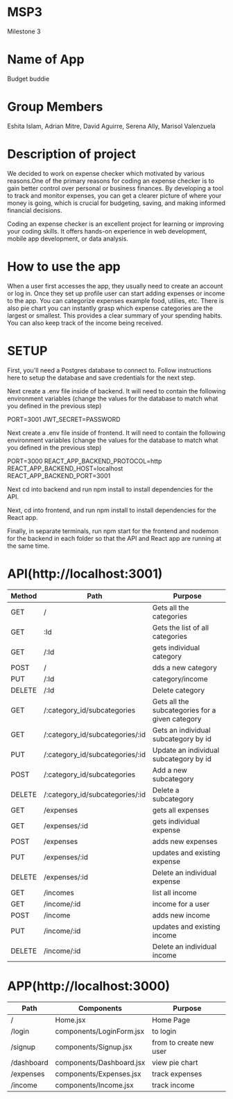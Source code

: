 # MSP3
Milestone 3

# Name of App
 Budget buddie

# Group Members 
Eshita Islam, Adrian Mitre, David Aguirre, Serena Ally, Marisol Valenzuela

# Description of project
We decided to work on expense checker which motivated by various reasons.One of the primary reasons for coding an expense checker is to gain better control over personal or business finances. By developing a tool to track and monitor expenses, you can get a clearer picture of where your money is going, which is crucial for budgeting, saving, and making informed financial decisions.

Coding an expense checker is an excellent project for learning or improving your coding skills. It offers hands-on experience in web development, mobile app development, or data analysis.

# How to use the app
When a user first accesses the app, they usually need to create an account or log in. Once they set up profile user can start adding expenses or income to the app. You can categorize expenses example food, utilies, etc. There is also pie chart you can instantly grasp which expense categories are the largest or smallest. This provides a clear summary of your spending habits. You can also keep track of the income being received. 

# SETUP
First, you'll need a Postgres database to connect to. Follow instructions here to setup the database and save credentials for the next step.

Next create a .env file inside of backend. It will need to contain the following environment variables (change the values for the database to match what you defined in the previous step)

PORT=3001
JWT_SECRET=PASSWORD

Next create a .env file inside of frontend. It will need to contain the following environment variables (change the values for the database to match what you defined in the previous step)

PORT=3000
REACT_APP_BACKEND_PROTOCOL=http
REACT_APP_BACKEND_HOST=localhost
REACT_APP_BACKEND_PORT=3001

Next cd into backend and run npm install to install dependencies for the API.

Next, cd into frontend, and run npm install to install dependencies for the React app.

Finally, in separate terminals, run npm start for the frontend and nodemon for the backend in each folder so that the API and React app are running at the same time.

# API(http://localhost:3001)

 |Method | Path | Purpose |
| -------- | ------- | ------- |
| GET | / | Gets all the categories|
| GET | :Id | Gets the list of all categories|
| GET | /:Id | gets individual category |
| POST| / | dds a new category |
| PUT | /:Id | category/income|
| DELETE | /:Id | Delete category|
| GET| /:category_id/subcategories| Gets all the subcategories for a given category |
| GET | /:category_id/subcategories/:id | Gets an individual subcategory by id |
| PUT | /:category_id/subcategories/:id | Update an individual subcategory by id |
| POST | /:category_id/subcategories |  Add a new subcategory|
| DELETE| /:category_id/subcategories/:id | Delete a subcategory |
| GET| /expenses| gets all expenses |
| GET | /expenses/:id| gets individual expense|
| POST| /expenses | adds new expenses |
| PUT | /expenses/:id | updates and existing expense|
| DELETE| /expenses/:id | Delete an individual expense |@
 GET| /incomes| list all income |
| GET | /income/:id| income for a user|
| POST| /income | adds new income |
| PUT | /income/:id | updates and existing income|
| DELETE| /income/:id | Delete an individual income |



# APP(http://localhost:3000)
 |Path| Components | Purpose |
| -------- | ------- | ------- |
| /| Home.jsx| Home Page |
| /login| components/LoginForm.jsx | to login |
| /signup | components/Signup.jsx | from to create new user |
| /dashboard | components/Dashboard.jsx| view pie chart|
| /expenses| components/Expenses.jsx| track expenses |
| /income | components/Income.jsx| track income |


